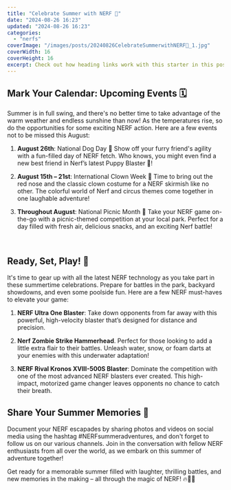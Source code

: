 ```yaml
---
title: "Celebrate Summer with NERF 🥳"
date: "2024-08-26 16:23"
updated: "2024-08-26 16:23"
categories:
  - "nerfs"
coverImage: "/images/posts/20240826CelebrateSummerwithNERF🥳_1.jpg"
coverWidth: 16
coverHeight: 16
excerpt: Check out how heading links work with this starter in this post.
---
```


<script>
  import { base } from '$app/paths';
</script>


## Mark Your Calendar: Upcoming Events 🗓️

Summer is in full swing, and there's no better time to take advantage of the warm weather and endless sunshine than now! As the temperatures rise, so do the opportunities for some exciting NERF action. Here are a few events not to be missed this August:

1.  **August 26th**: National Dog Day 🐩
   Show off your furry friend's agility with a fun-filled day of NERF fetch. Who knows, you might even find a new best friend in Nerf’s latest Puppy Blaster 🌈!

2.  **August 15th – 21st**: International Clown Week 🤡
   Time to bring out the red nose and the classic clown costume for a NERF skirmish like no other. The colorful world of Nerf and circus themes come together in one laughable adventure!

3.  **Throughout August**: National Picnic Month 🌵
   Take your NERF game on-the-go with a picnic-themed competition at your local park. Perfect for a day filled with fresh air, delicious snacks, and an exciting Nerf battle!


<img class="cover-image" src="{base}/images/posts/20240826CelebrateSummerwithNERF🥳_2.jpg" alt="" style="aspect-ratio: 16 / 16;" width="16" height="16">

## Ready, Set, Play! 🎯

It's time to gear up with all the latest NERF technology as you take part in these summertime celebrations. Prepare for battles in the park, backyard showdowns, and even some poolside fun. Here are a few NERF must-haves to elevate your game:

1.  **NERF Ultra One Blaster**: Take down opponents from far away with this powerful, high-velocity blaster that’s designed for distance and precision.

2.  **Nerf Zombie Strike Hammerhead**. Perfect for those looking to add a little extra flair to their battles. Unleash water, snow, or foam darts at your enemies with this underwater adaptation!

3.  **NERF Rival Kronos XVIII-500S Blaster**: Dominate the competition with one of the most advanced NERF blasters ever created. This high-impact, motorized game changer leaves opponents no chance to catch their breath.

## Share Your Summer Memories 📸

Document your NERF escapades by sharing photos and videos on social media using the hashtag #NERFsummeradventures, and don't forget to follow us on our various channels. Join in the conversation with fellow NERF enthusiasts from all over the world, as we embark on this summer of adventure together!

Get ready for a memorable summer filled with laughter, thrilling battles, and new memories in the making – all through the magic of NERF! 🔥🎉🎊